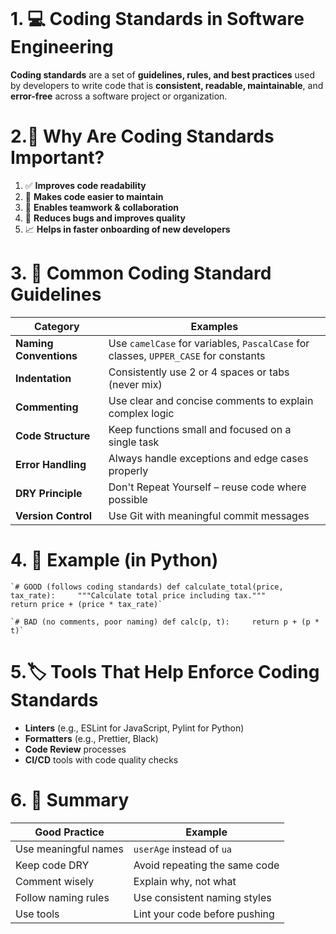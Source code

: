 ```table-of-contents
```
# 1. 💻 **Coding Standards in Software Engineering**

**Coding standards** are a set of **guidelines, rules, and best practices** used by developers to write code that is **consistent, readable, maintainable**, and **error-free** across a software project or organization.
# 2.🔧 **Why Are Coding Standards Important?**
1. ✅ **Improves code readability**
2. 🧩 **Makes code easier to maintain**
3. 👥 **Enables teamwork & collaboration**
4. 🐞 **Reduces bugs and improves quality**
5. 📈 **Helps in faster onboarding of new developers**

# 3. 🧱 **Common Coding Standard Guidelines**

|Category|Examples|
|---|---|
|**Naming Conventions**|Use `camelCase` for variables, `PascalCase` for classes, `UPPER_CASE` for constants|
|**Indentation**|Consistently use 2 or 4 spaces or tabs (never mix)|
|**Commenting**|Use clear and concise comments to explain complex logic|
|**Code Structure**|Keep functions small and focused on a single task|
|**Error Handling**|Always handle exceptions and edge cases properly|
|**DRY Principle**|Don't Repeat Yourself – reuse code where possible|
|**Version Control**|Use Git with meaningful commit messages|

# 4. 📘 **Example (in Python)**

```
`# GOOD (follows coding standards) def calculate_total(price, tax_rate):     """Calculate total price including tax."""  
return price + (price * tax_rate)`
```

```
`# BAD (no comments, poor naming) def calc(p, t):     return p + (p * t)`
```

# 5.🏷️ **Tools That Help Enforce Coding Standards**

- **Linters** (e.g., ESLint for JavaScript, Pylint for Python)
- **Formatters** (e.g., Prettier, Black)
- **Code Review** processes
- **CI/CD** tools with code quality checks

# 6. 🏁 Summary

|Good Practice|Example|
|---|---|
|Use meaningful names|`userAge` instead of `ua`|
|Keep code DRY|Avoid repeating the same code|
|Comment wisely|Explain why, not what|
|Follow naming rules|Use consistent naming styles|
|Use tools|Lint your code before pushing|